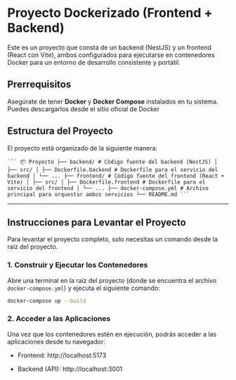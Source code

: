 # Proyecto Dockerizado (Frontend + Backend)
Este es un proyecto que consta de un backend (NestJS) y un frontend (React con Vite), ambos configurados para ejecutarse en contenedores Docker para un entorno de desarrollo consistente y portátil.

## Prerrequisitos

Asegúrate de tener **Docker** y **Docker Compose** instalados en tu sistema. Puedes descargarlos desde el sitio oficial de Docker

## Estructura del Proyecto

El proyecto está organizado de la siguiente manera:

<pre><code>``` 📦 Proyecto ├── backend/ # Código fuente del backend (NestJS) │ ├── src/ │ ├── Dockerfile.backend # Dockerfile para el servicio del backend │ └── ... ├── frontend/ # Código fuente del frontend (React + Vite) │ ├── src/ │ ├── Dockerfile.frontend # Dockerfile para el servicio del frontend │ └── ... ├── docker-compose.yml # Archivo principal para orquestar ambos servicios └── README.md ``` </code></pre>

---

## Instrucciones para Levantar el Proyecto

Para levantar el proyecto completo, solo necesitas un comando desde la raíz del proyecto.

### 1. Construir y Ejecutar los Contenedores

Abre una terminal en la raíz del proyecto (donde se encuentra el archivo `docker-compose.yml`) y ejecuta el siguiente comando:

```bash
docker-compose up --build
```

### 2. Acceder a las Aplicaciones
Una vez que los contenedores estén en ejecución, podrás acceder a las aplicaciones desde tu navegador:

- Frontend: http://localhost:5173

- Backend (API): http://localhost:3001